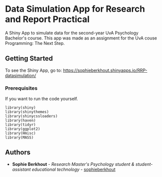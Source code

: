 # Data Simulation App for Research and Report Practical

A Shiny App to simulate data for the second-year UvA Psychology Bachelor's course. This app was made as an assignment for the UvA couse Programming: The Next Step.

## Getting Started

To see the Shiny App, go to: https://sophieberkhout.shinyapps.io/RRP-datasimulation/

### Prerequisites

If you want to run the code yourself.

```
library(shiny)
library(shinythemes)
library(shinycssloaders)
library(haven)
library(tidyr)
library(ggplot2)
library(Hmisc)
library(MASS)
```
## Authors

* **Sophie Berkhout** - *Research Master's Psychology student & student-assistant educational technology* - [sophieberkhout](https://github.com/sophieberkhout)

